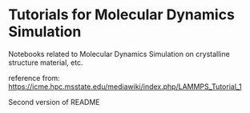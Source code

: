 # Tutorials for Molecular Dynamics Simulation

Notebooks related to Molecular Dynamics Simulation on crystalline structure material, etc.

reference from:
https://icme.hpc.msstate.edu/mediawiki/index.php/LAMMPS_Tutorial_1

Second version of README
